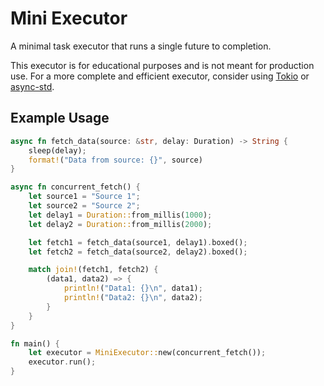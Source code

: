 # Mini Executor

A minimal task executor that runs a single future to completion.

This executor is for educational purposes and is not meant for production use. For a more complete and efficient executor, consider using [Tokio](https://crates.io/crates/tokio) or [async-std](https://crates.io/crates/async-std).

## Example Usage

```rust
async fn fetch_data(source: &str, delay: Duration) -> String {
    sleep(delay);
    format!("Data from source: {}", source)
}

async fn concurrent_fetch() {
    let source1 = "Source 1";
    let source2 = "Source 2";
    let delay1 = Duration::from_millis(1000);
    let delay2 = Duration::from_millis(2000);

    let fetch1 = fetch_data(source1, delay1).boxed();
    let fetch2 = fetch_data(source2, delay2).boxed();

    match join!(fetch1, fetch2) {
        (data1, data2) => {
            println!("Data1: {}\n", data1);
            println!("Data2: {}\n", data2);
        }
    }
}

fn main() {
    let executor = MiniExecutor::new(concurrent_fetch());
    executor.run();
}
```